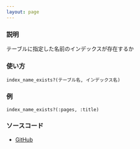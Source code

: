 ```yaml
---
layout: page
---
```


### 説明

テーブルに指定した名前のインデックスが存在するか

### 使い方

    index_name_exists?(テーブル名, インデックス名)

### 例

    index_name_exists?(:pages, :title)

### ソースコード

- [GitHub](https://github.com/rails/rails/blob/984c3ef2775781d47efa9f541ce570daa2434a80/activerecord/lib/active_record/connection_adapters/abstract/schema_statements.rb#L935)
